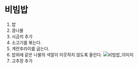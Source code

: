 # 비빔밥
1. 밥
2. 콩나물
3. 시금치 추가
4. 소고기를 볶는다.
5. 계란후라이를 굽는다.
6. 밥위에 같은 나물의 색깔이 이웃하지 않도록 올린다.
    ![비빔밥_이미지](https://health.chosun.com/site/data/img_dir/2021/01/27/2021012702508_0.jpg)
7. 고추장 추가